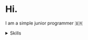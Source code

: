 # Hi.
I am a simple junior programmer 🇧🇷
<details>
  <summary>Skills</summary>
  <div>
    <ul>
      <li style="list-style: none;display: flex; align-items: center;">
        <img src="https://img.icons8.com/?size=256&id=13441&format=png" width="22px"> <h4 style="display: flex;flex-direction: column;">Python</h4>
      </li>
    </ul>
  </div>
</details>

